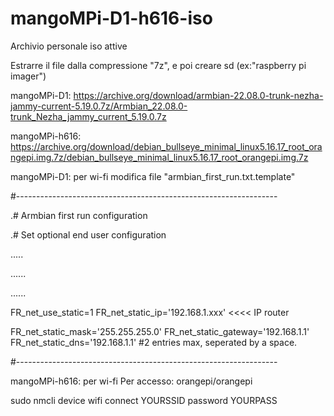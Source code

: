 # mangoMPi-D1-h616-iso
Archivio personale iso attive


Estrarre il file dalla compressione "7z", e poi creare sd  (ex:"raspberry pi imager")

mangoMPi-D1: https://archive.org/download/armbian-22.08.0-trunk-nezha-jammy-current-5.19.0.7z/Armbian_22.08.0-trunk_Nezha_jammy_current_5.19.0.7z

mangoMPi-h616: https://archive.org/download/debian_bullseye_minimal_linux5.16.17_root_orangepi.img.7z/debian_bullseye_minimal_linux5.16.17_root_orangepi.img.7z


mangoMPi-D1:  per  wi-fi modifica file "armbian_first_run.txt.template"

#-----------------------------------------------------------------

.# Armbian first run configuration

.# Set optional end user configuration

.....

......

......

FR_net_use_static=1
FR_net_static_ip='192.168.1.xxx'     <<<< IP router

FR_net_static_mask='255.255.255.0'
FR_net_static_gateway='192.168.1.1'
FR_net_static_dns='192.168.1.1' #2 entries max, seperated by a space.

#-----------------------------------------------------------------

mangoMPi-h616:  per wi-fi
Per accesso: orangepi/orangepi

sudo nmcli device wifi connect YOURSSID password YOURPASS

